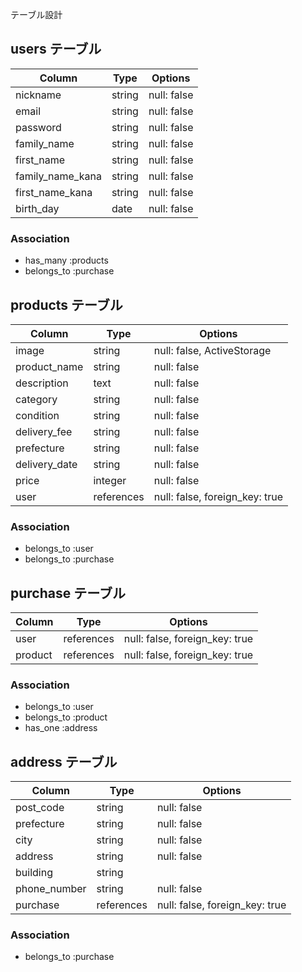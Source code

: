  テーブル設計

## users テーブル

| Column           | Type   | Options     |
| ---------------- | ------ | ----------- |
| nickname         | string | null: false |
| email            | string | null: false |
| password         | string | null: false |
| family_name      | string | null: false |
| first_name       | string | null: false |
| family_name_kana | string | null: false |
| first_name_kana  | string | null: false |
| birth_day        | date   | null: false |

### Association
- has_many   :products
- belongs_to :purchase

## products テーブル

| Column        | Type       | Options                        |
| ------------- | ---------- | ------------------------------ |
| image         | string     | null: false, ActiveStorage     |
| product_name  | string     | null: false                    |
| description   | text       | null: false                    |
| category      | string     | null: false                    |
| condition     | string     | null: false                    |
| delivery_fee  | string     | null: false                    |
| prefecture    | string     | null: false                    |
| delivery_date | string     | null: false                    |
| price         | integer    | null: false                    |
| user          | references | null: false, foreign_key: true |

### Association
- belongs_to :user
- belongs_to :purchase

## purchase テーブル

| Column  | Type       | Options                        |
| ------- | ---------- | ------------------------------ |
| user    | references | null: false, foreign_key: true |
| product | references | null: false, foreign_key: true |

### Association
- belongs_to :user
- belongs_to :product
- has_one    :address

## address テーブル

| Column       | Type       | Options                        |
| ------------ | ---------- | ------------------------------ |
| post_code    | string     | null: false                    |
| prefecture   | string     | null: false                    |
| city         | string     | null: false                    |
| address      | string     | null: false                    |
| building     | string     |                                |
| phone_number | string     | null: false                    |
| purchase     | references | null: false, foreign_key: true |


### Association
- belongs_to :purchase
